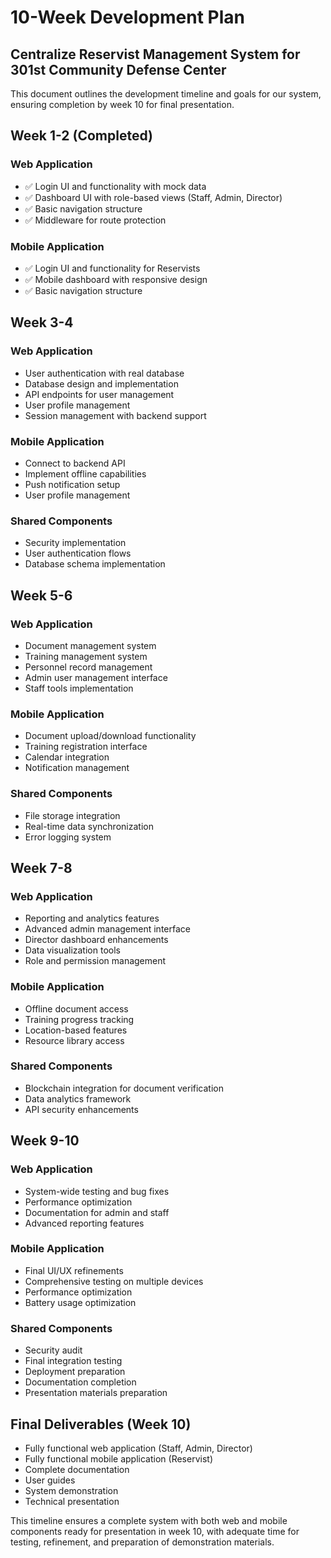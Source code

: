 # 10-Week Development Plan
## Centralize Reservist Management System for 301st Community Defense Center

This document outlines the development timeline and goals for our system, ensuring completion by week 10 for final presentation.

## Week 1-2 (Completed)
### Web Application
- ✅ Login UI and functionality with mock data
- ✅ Dashboard UI with role-based views (Staff, Admin, Director)
- ✅ Basic navigation structure
- ✅ Middleware for route protection

### Mobile Application
- ✅ Login UI and functionality for Reservists
- ✅ Mobile dashboard with responsive design
- ✅ Basic navigation structure

## Week 3-4
### Web Application
- User authentication with real database
- Database design and implementation
- API endpoints for user management
- User profile management
- Session management with backend support

### Mobile Application
- Connect to backend API
- Implement offline capabilities
- Push notification setup
- User profile management

### Shared Components
- Security implementation
- User authentication flows
- Database schema implementation

## Week 5-6
### Web Application
- Document management system
- Training management system
- Personnel record management
- Admin user management interface
- Staff tools implementation

### Mobile Application
- Document upload/download functionality
- Training registration interface
- Calendar integration
- Notification management

### Shared Components
- File storage integration
- Real-time data synchronization
- Error logging system

## Week 7-8
### Web Application
- Reporting and analytics features
- Advanced admin management interface
- Director dashboard enhancements
- Data visualization tools
- Role and permission management

### Mobile Application
- Offline document access
- Training progress tracking
- Location-based features
- Resource library access

### Shared Components
- Blockchain integration for document verification
- Data analytics framework
- API security enhancements

## Week 9-10
### Web Application
- System-wide testing and bug fixes
- Performance optimization
- Documentation for admin and staff
- Advanced reporting features

### Mobile Application
- Final UI/UX refinements
- Comprehensive testing on multiple devices
- Performance optimization
- Battery usage optimization

### Shared Components
- Security audit
- Final integration testing
- Deployment preparation
- Documentation completion
- Presentation materials preparation

## Final Deliverables (Week 10)
- Fully functional web application (Staff, Admin, Director)
- Fully functional mobile application (Reservist)
- Complete documentation
- User guides
- System demonstration
- Technical presentation

This timeline ensures a complete system with both web and mobile components ready for presentation in week 10, with adequate time for testing, refinement, and preparation of demonstration materials. 